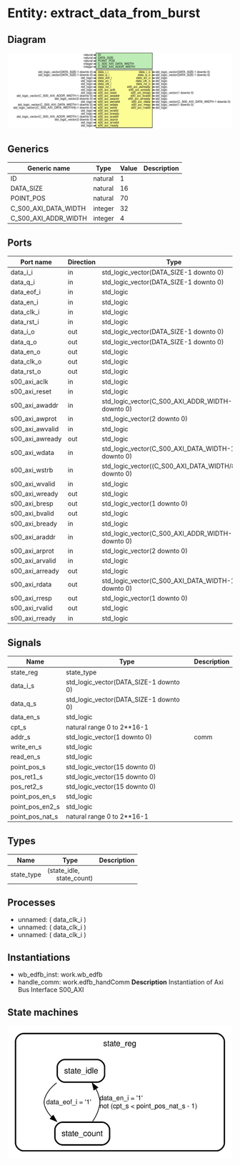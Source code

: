 # Entity: extract_data_from_burst

## Diagram

![Diagram](extract_data_from_burst.svg "Diagram")
## Generics

| Generic name         | Type    | Value | Description |
| -------------------- | ------- | ----- | ----------- |
| ID                   | natural | 1     |             |
| DATA_SIZE            | natural | 16    |             |
| POINT_POS            | natural | 70    |             |
| C_S00_AXI_DATA_WIDTH | integer | 32    |             |
| C_S00_AXI_ADDR_WIDTH | integer | 4     |             |
## Ports

| Port name       | Direction | Type                                                  | Description |
| --------------- | --------- | ----------------------------------------------------- | ----------- |
| data_i_i        | in        | std_logic_vector(DATA_SIZE-1 downto 0)                |             |
| data_q_i        | in        | std_logic_vector(DATA_SIZE-1 downto 0)                |             |
| data_eof_i      | in        | std_logic                                             |             |
| data_en_i       | in        | std_logic                                             |             |
| data_clk_i      | in        | std_logic                                             |             |
| data_rst_i      | in        | std_logic                                             |             |
| data_i_o        | out       | std_logic_vector(DATA_SIZE-1 downto 0)                |             |
| data_q_o        | out       | std_logic_vector(DATA_SIZE-1 downto 0)                |             |
| data_en_o       | out       | std_logic                                             |             |
| data_clk_o      | out       | std_logic                                             |             |
| data_rst_o      | out       | std_logic                                             |             |
| s00_axi_aclk    | in        | std_logic                                             | axi         |
| s00_axi_reset   | in        | std_logic                                             |             |
| s00_axi_awaddr  | in        | std_logic_vector(C_S00_AXI_ADDR_WIDTH-1 downto 0)     |             |
| s00_axi_awprot  | in        | std_logic_vector(2 downto 0)                          |             |
| s00_axi_awvalid | in        | std_logic                                             |             |
| s00_axi_awready | out       | std_logic                                             |             |
| s00_axi_wdata   | in        | std_logic_vector(C_S00_AXI_DATA_WIDTH-1 downto 0)     |             |
| s00_axi_wstrb   | in        | std_logic_vector((C_S00_AXI_DATA_WIDTH/8)-1 downto 0) |             |
| s00_axi_wvalid  | in        | std_logic                                             |             |
| s00_axi_wready  | out       | std_logic                                             |             |
| s00_axi_bresp   | out       | std_logic_vector(1 downto 0)                          |             |
| s00_axi_bvalid  | out       | std_logic                                             |             |
| s00_axi_bready  | in        | std_logic                                             |             |
| s00_axi_araddr  | in        | std_logic_vector(C_S00_AXI_ADDR_WIDTH-1 downto 0)     |             |
| s00_axi_arprot  | in        | std_logic_vector(2 downto 0)                          |             |
| s00_axi_arvalid | in        | std_logic                                             |             |
| s00_axi_arready | out       | std_logic                                             |             |
| s00_axi_rdata   | out       | std_logic_vector(C_S00_AXI_DATA_WIDTH-1 downto 0)     |             |
| s00_axi_rresp   | out       | std_logic_vector(1 downto 0)                          |             |
| s00_axi_rvalid  | out       | std_logic                                             |             |
| s00_axi_rready  | in        | std_logic                                             |             |
## Signals

| Name            | Type                                   | Description |
| --------------- | -------------------------------------- | ----------- |
| state_reg       | state_type                             |             |
| data_i_s        | std_logic_vector(DATA_SIZE-1 downto 0) |             |
|  data_q_s       | std_logic_vector(DATA_SIZE-1 downto 0) |             |
| data_en_s       | std_logic                              |             |
| cpt_s           | natural range 0 to 2**16-1             |             |
| addr_s          | std_logic_vector(1 downto 0)           | comm        |
| write_en_s      | std_logic                              |             |
|  read_en_s      | std_logic                              |             |
| point_pos_s     | std_logic_vector(15 downto 0)          |             |
| pos_ret1_s      | std_logic_vector(15 downto 0)          |             |
|  pos_ret2_s     | std_logic_vector(15 downto 0)          |             |
| point_pos_en_s  | std_logic                              |             |
| point_pos_en2_s | std_logic                              |             |
| point_pos_nat_s | natural range 0 to 2**16-1             |             |
## Types

| Name       | Type                                                           | Description |
| ---------- | -------------------------------------------------------------- | ----------- |
| state_type | (state_idle,<br><span style="padding-left:20px"> state_count)  |             |
## Processes
- unnamed: ( data_clk_i )
- unnamed: ( data_clk_i )
- unnamed: ( data_clk_i )
## Instantiations

- wb_edfb_inst: work.wb_edfb
- handle_comm: work.edfb_handComm
**Description**
Instantiation of Axi Bus Interface S00_AXI

## State machines

![Diagram_state_machine_0]( stm_extract_data_from_burst_00.svg "Diagram")
